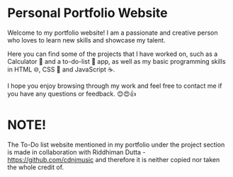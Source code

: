 # Personal Portfolio Website
Welcome to my portfolio website! I am a passionate and creative person who loves to learn new skills and showcase my talent. 

Here you can find some of the projects that I have worked on, such as a Calculator 🧮 and a to-do-list 📝 app, as well as my basic programming skills in HTML 🌐, CSS 🎨 and JavaScript ☕. 

I hope you enjoy browsing through my work and feel free to contact me if you have any questions or feedback. 😊😍👍



# NOTE!

The To-Do list website mentioned in my portfolio under the project section is made in collaboration with Riddhiman Dutta - https://github.com/cdnjmusic and therefore it is neither copied nor taken the whole credit of. 
